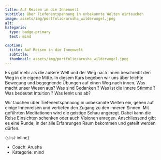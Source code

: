 ```yaml
---
title: Auf Reisen in die Innenwelt
subtitle: über Tiefenentspannung in unbekannte Welten eintauchen
image: assets/img/portfolio/arusha_wilderwogel.jpeg
alt:
kategorie:
  type: badge-primary
  text: mind

caption:
  title: Auf Reisen in die Innenwelt
  subtitle:
  thumbnail: assets/img/portfolio/arusha_wilderwogel.jpeg
---
```



Es gibt mehr als die äußere Welt und der Weg nach Innen beschreibt den Weg in die eigene Mitte.
In diesem Kurs begeben wir uns über leichte Bewegung und begegnende Übungen auf einen Weg
nach innen. Was macht unser Wesen aus? Was sind Gedanken ? Was ist die innere Stimme ? Was
bedeutet Intuition ? Was lenkt uns ab?

Wir tauchen über Tiefenentspannung in unbekannte Welten ein, gehen auf einige Innenreisen und
vertiefen den Zugang zu den inneren Sinnen. Mit geführten Meditationen wird die geistige Schau
angeregt. Dabei kann die Reise Einsichten schenken oder auch Visionen anregen.
Anschliessend gibt es eine Runde, in der alle Erfahrungen Raum bekommen und geteilt werden
dürfen.

{:.list-inline}
- Coach: Arusha
- Kategorie: <span class="badge badge-primary">mind</span>
